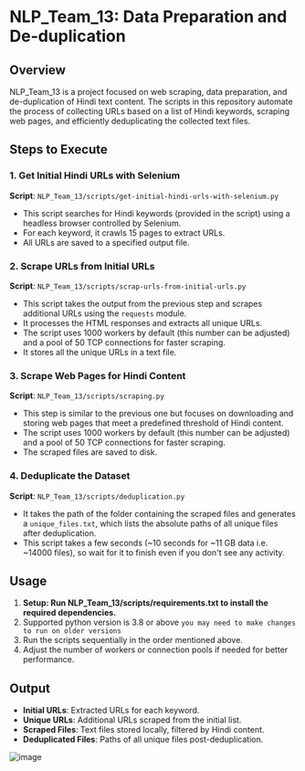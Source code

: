 # NLP_Team_13: Data Preparation and De-duplication

## Overview
NLP_Team_13 is a project focused on web scraping, data preparation, and de-duplication of Hindi text content. The scripts in this repository automate the process of collecting URLs based on a list of Hindi keywords, scraping web pages, and efficiently deduplicating the collected text files.

## Steps to Execute

### 1. Get Initial Hindi URLs with Selenium
**Script**: `NLP_Team_13/scripts/get-initial-hindi-urls-with-selenium.py`

- This script searches for Hindi keywords (provided in the script) using a headless browser controlled by Selenium.
- For each keyword, it crawls 15 pages to extract URLs.
- All URLs are saved to a specified output file.

### 2. Scrape URLs from Initial URLs
**Script**: `NLP_Team_13/scripts/scrap-urls-from-initial-urls.py`

- This script takes the output from the previous step and scrapes additional URLs using the `requests` module.
- It processes the HTML responses and extracts all unique URLs.
- The script uses 1000 workers by default (this number can be adjusted) and a pool of 50 TCP connections for faster scraping.
- It stores all the unique URLs in a text file.

### 3. Scrape Web Pages for Hindi Content
**Script**: `NLP_Team_13/scripts/scraping.py`

- This step is similar to the previous one but focuses on downloading and storing web pages that meet a predefined threshold of Hindi content.
- The script uses 1000 workers by default (this number can be adjusted) and a pool of 50 TCP connections for faster scraping.
- The scraped files are saved to disk.

### 4. Deduplicate the Dataset
**Script**: `NLP_Team_13/scripts/deduplication.py`

- It takes the path of the folder containing the scraped files and generates a `unique_files.txt`, which lists the absolute paths of all unique files after deduplication.
- This script takes a few seconds (~10 seconds for ~11 GB data i.e. ~14000 files), so wait for it to finish even if you don't see any activity.

## Usage
1. **Setup: Run NLP_Team_13/scripts/requirements.txt to install the required dependencies.**
2. Supported python version is 3.8 or above `you may need to make changes to run on older versions`
3. Run the scripts sequentially in the order mentioned above.
4. Adjust the number of workers or connection pools if needed for better performance.

## Output
- **Initial URLs**: Extracted URLs for each keyword.
- **Unique URLs**: Additional URLs scraped from the initial list.
- **Scraped Files**: Text files stored locally, filtered by Hindi content.
- **Deduplicated Files**: Paths of all unique files post-deduplication.

![image](https://github.com/user-attachments/assets/43a2750f-999e-4268-852f-900ff65c5881)
